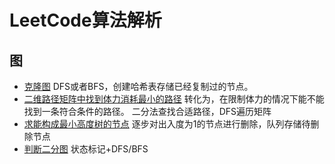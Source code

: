 # LeetCode算法解析
## 图
+ [克隆图](https://leetcode-cn.com/problems/clone-graph/solution/dfs-he-bfs-by-powcai/)
	DFS或者BFS，创建哈希表存储已经复制过的节点。
+ [二维路径矩阵中找到体力消耗最小的路径](https://leetcode-cn.com/problems/path-with-minimum-effort/solution/dfs-er-fen-cha-zhao-mo-ban-ti-by-kobe24o/)
	转化为，在限制体力的情况下能不能找到一条符合条件的路径。
	二分法查找合适路径，DFS遍历矩阵
+ [求能构成最小高度树的节点](https://leetcode-cn.com/problems/minimum-height-trees/)
	逐步对出入度为1的节点进行删除，队列存储待删除节点
+ [判断二分图](https://leetcode-cn.com/problems/is-graph-bipartite/solution/pan-duan-er-fen-tu-by-leetcode-solution/)
	状态标记+DFS/BFS
	